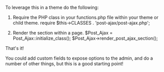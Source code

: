 To leverage this in a theme do the following:

1. Require the PHP class in your functions.php file within your theme or child theme.
require $this->CLASSES . 'post-ajax/post-ajax.php';

2. Render the section within a page.
$Post_Ajax = Post_Ajax::initialize_class();
$Post_Ajax->render_post_ajax_section();

That's it!

You could add custom fields to expose options to the admin, and do a number of other things, but this is a good starting point!
